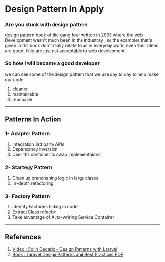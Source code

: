 # Design Pattern In Apply



### Are you stuck with design pattern 

design pattern book of the gang four written in 2008 where the web Development wasn't much been in the industray ,
so the examples that's given in the book don't really relate to us in everyday work, even their ideas are good, they are just not acceptable to web development

### So how i will became a good developer 
we can see some of the design pattern that we use day to day to help make our code 
1. cleaner
2. maintainable 
3. reusuable 

<hr>

## Patterns In Action

### 1- Adapter Pattern 

1. integration 3rd party APIs
2. Depandancy inversion
3. User the container to swap implementaions

### 2- Startegy Pattern 

1. Clean up branchaning logic in large clases
2. In-depth refactoring 

### 3- Factory Pattern 

1. identify Factories hiding in code 
2. Extract Class refactor 
3. Take advantage of Auto-wriring Service Container

<hr>

## References
1. [Video : Colin Decarlo - Design Patterns with Laravel ](https://www.youtube.com/watch?v=e4ugSgGaCQ0)
2. [Book : Laravel Design Patterns and Best Practices PDF ](https://github.com/muthukumarse/books-1/blob/master/Laravel%20Design%20Patterns%20and%20Best%20Practices.pdf)
